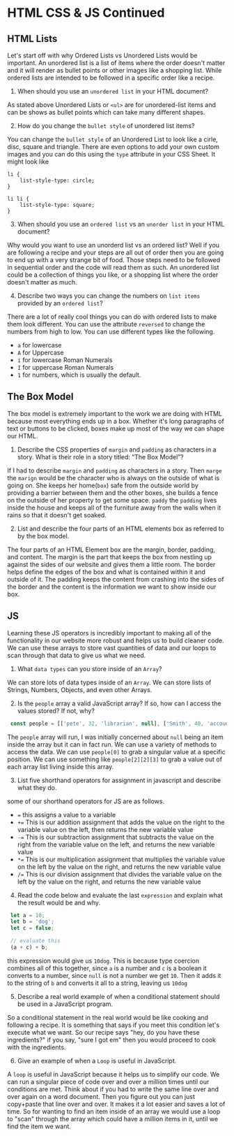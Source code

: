 # HTML CSS & JS Continued

## HTML Lists

Let's start off with why Ordered Lists vs Unordered Lists would be important. An unordered list is a list of items where the order doesn't matter and it will render as bullet points or other images like a shopping list. While ordered lists are intended to be followed in a specific order like a recipe.

1. When should you use an `unordered list` in your HTML document?

As stated above Unordered Lists or `<ul>` are for unordered-list items and can be shows as bullet points which can take many different shapes.

2. How do you change the `bullet style` of unordered list items?

You can change the `bullet style` of an Unordered List to look like a cirle, disc, square and triangle. There are even options to add your own custom images and you can do this using the `type` attribute in your CSS Sheet. It might look like
```
li {
    list-style-type: circle;
}

li li {
    list-style-type: square;
}
```

3. When should you use an `ordered list` vs an `unorder list` in your HTML document?

Why would you want to use an unorderd list vs an ordered list? Well if you are following a recipe and your steps are all out of order then you are going to end up with a very strange bit of food. Those steps need to be followed in sequential order and the code will read them as such. An unordered list could be a collection of things you like, or a shopping list where the order doesn't matter as much.

4. Describe two ways you can change the numbers on `list items` provided by an `ordered list`?

There are a lot of really cool things you can do with ordered lists to make them look different. You can use the attribute `reversed` to change the numbers from high to low. You can use different types like the following.

* `a` for lowercase
* `A` for Uppercase
* `i` for lowercase Roman Numerals
* `I` for uppercase Roman Numerals
* `1` for numbers, which is usually the default.

## The Box Model

The box model is extremely important to the work we are doing with HTML because most everything ends up in a box. Whether it's long paragraphs of text or buttons to be clicked, boxes make up most of the way we can shape our HTML.

1. Describe the CSS properties of `margin` and `padding` as characters in a story. What is their role in a story titled: “The Box Model”?

If I had to describe `margin` and `padding` as characters in a story. Then `marge` the `marign` would be the character who is always on the outside of what is going on. She keeps her home(`box`) safe from the outside world by providing a barrier between them and the other boxes, she builds a fence on the outside of her property to get some space. `paddy` the `padding` lives inside the house and keeps all of the furniture away from the walls when it rains so that it doesn't get soaked.

2. List and describe the four parts of an HTML elements box as referred to by the box model.

The four parts of an HTML Element box are the margin, border, padding, and content. The margin is the part that keeps the box from nestling up against the sides of our website and gives them a little room. The border helps define the edges of the box and what is contained within it and outside of it. The padding keeps the content from crashing into the sides of the border and the content is the information we want to show inside our box.

## JS

Learning these JS operators is incredibly important to making all of the functionality in our website more robust and helps us to build cleaner code. We can use these arrays to store vast quantities of data and our loops to scan through that data to give us what we need.

1. What `data types` can you store inside of an `Array`?

We can store lots of data types inside of an `Array`. We can store lists of Strings, Numbers, Objects, and even other Arrays.

2. Is the `people` array a valid JavaScript array? If so, how can I access the values stored? If not, why?

```javascript
 const people = [['pete', 32, 'librarian', null], ['Smith', 40, 'accountant', 'fishing:hiking:rock_climbing'], ['bill', null, 'artist', null]];
 ```

The `people` array will run, I was initially concerned about `null` being an item inside the array but it can in fact run. We can use a variety of methods to access the data. We can use `people[0]` to grab a singular value at a specific position. We can use something like `people[2][2][3]` to grab a value out of each array list living inside this array.

3. List five shorthand operators for assignment in javascript and describe what they do.

some of our shorthand operators for JS are as follows.

* `=` this assigns a value to a variable
* `+=` This is our addition assignment that adds the value on the right to the variable value on the left, then returns the new variable value
* `-=` This is our subtraction assignment that subtracts the value on the right from the variable value on the left, and returns the new variable value
* `*=` This is our multiplication assignment that multiplies the variable value on the left by the value on the right, and returns the new variable value
* `/=` This is our division assignment that divides the variable value on the left by the value on the right, and returns the new variable value

4. Read the code below and evaluate the last `expression` and explain what the result would be and why.

```javascript
 let a = 10;
 let b = 'dog';
 let c = false;

 // evaluate this
 (a + c) + b;
 ```

this expression would give us `10dog`. This is because type coercion combines all of this together, since `a` is a number and `c` is a boolean it converts to a number, since `null` is not a number we get `10`. Then it adds it to the string of `b` and converts it all to a string, leaving us `10dog`

5. Describe a real world example of when a conditional statement should be used in a JavaScript program.

So a conditional statement in the real world would be like cooking and following a recipe. It is something that says if you meet this condition let's execute what we want. So our recipe says "hey, do you have these ingredients?" if you say, "sure I got em" then you would proceed to cook with the ingredients.

6. Give an example of when a `Loop` is useful in JavaScript.

A `loop` is useful in JavaScript because it helps us to simplify our code. We can run a singular piece of code over and over a million times until our conditions are met. Think about if you had to write the same line over and over again on a word document. Then you figure out you can just copy+paste that line over and over. It makes it a lot easier and saves a lot of time. So for wanting to find an item inside of an array we would use a loop to "scan" through the array which could have a million items in it,  until we find the item we want. 